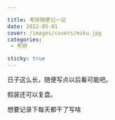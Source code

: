 ```yaml
---

title: 考研随便记一记
date: 2022-05-01
cover: /images/covers/miku.jpg
categories:
 - 考研

sticky: true
---
```


日子这么长，随便写点以后看可能吧。

假装还可以复盘。

<!-- more -->

想要记录下每天都干了写啥